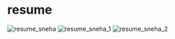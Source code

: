 # resume
![resume_sneha](https://github.com/snehat123/resume/assets/138353664/3245792d-9706-4e98-95e5-945a59eb0306)
![resume_sneha_1](https://github.com/snehat123/resume/assets/138353664/b98d8d2c-fc7f-4c9c-a1e2-c63c14c64b93)
![resume_sneha_2](https://github.com/snehat123/resume/assets/138353664/d80d1e94-b042-4417-a127-db5a24546c8d)


